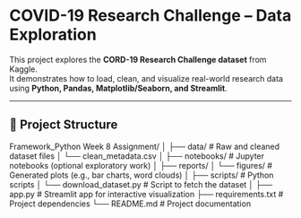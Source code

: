 # COVID-19 Research Challenge – Data Exploration

This project explores the **CORD-19 Research Challenge dataset** from Kaggle.  
It demonstrates how to load, clean, and visualize real-world research data using **Python, Pandas, Matplotlib/Seaborn, and Streamlit**.

---

## 📂 Project Structure
Framework_Python Week 8 Assignment/
│
├── data/ # Raw and cleaned dataset files
│ └── clean_metadata.csv
│
├── notebooks/ # Jupyter notebooks (optional exploratory work)
│
├── reports/
│ └── figures/ # Generated plots (e.g., bar charts, word clouds)
│
├── scripts/ # Python scripts
│ └── download_dataset.py # Script to fetch the dataset
│
├── app.py # Streamlit app for interactive visualization
├── requirements.txt # Project dependencies
└── README.md # Project documentation